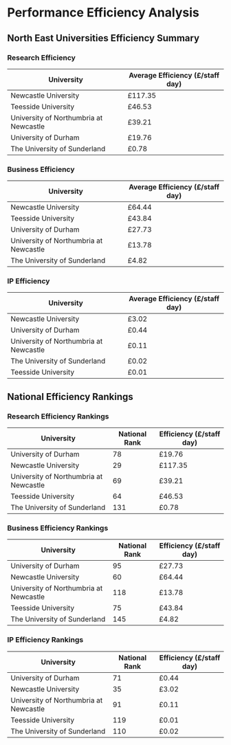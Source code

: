 # Performance Efficiency Analysis

## North East Universities Efficiency Summary

### Research Efficiency

| University | Average Efficiency (£/staff day) |
|------------|----------------------------------|
| Newcastle University | £117.35 |
| Teesside University | £46.53 |
| University of Northumbria at Newcastle | £39.21 |
| University of Durham | £19.76 |
| The University of Sunderland | £0.78 |

### Business Efficiency

| University | Average Efficiency (£/staff day) |
|------------|----------------------------------|
| Newcastle University | £64.44 |
| Teesside University | £43.84 |
| University of Durham | £27.73 |
| University of Northumbria at Newcastle | £13.78 |
| The University of Sunderland | £4.82 |

### IP Efficiency

| University | Average Efficiency (£/staff day) |
|------------|----------------------------------|
| Newcastle University | £3.02 |
| University of Durham | £0.44 |
| University of Northumbria at Newcastle | £0.11 |
| The University of Sunderland | £0.02 |
| Teesside University | £0.01 |

## National Efficiency Rankings

### Research Efficiency Rankings

| University | National Rank | Efficiency (£/staff day) |
|------------|---------------|---------------------------|
| University of Durham | 78 | £19.76 |
| Newcastle University | 29 | £117.35 |
| University of Northumbria at Newcastle | 69 | £39.21 |
| Teesside University | 64 | £46.53 |
| The University of Sunderland | 131 | £0.78 |

### Business Efficiency Rankings

| University | National Rank | Efficiency (£/staff day) |
|------------|---------------|---------------------------|
| University of Durham | 95 | £27.73 |
| Newcastle University | 60 | £64.44 |
| University of Northumbria at Newcastle | 118 | £13.78 |
| Teesside University | 75 | £43.84 |
| The University of Sunderland | 145 | £4.82 |

### IP Efficiency Rankings

| University | National Rank | Efficiency (£/staff day) |
|------------|---------------|---------------------------|
| University of Durham | 71 | £0.44 |
| Newcastle University | 35 | £3.02 |
| University of Northumbria at Newcastle | 91 | £0.11 |
| Teesside University | 119 | £0.01 |
| The University of Sunderland | 110 | £0.02 |


